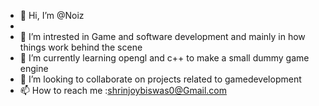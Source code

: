 - 👋 Hi, I’m @Noiz
-
- 👀 I’m intrested in Game and software development and mainly in how things work behind the scene
- 🌱 I’m currently learning opengl and c++ to make a small dummy game engine
- 💞️ I’m looking to collaborate on projects related to gamedevelopment
- 📫 How to reach me :shrinjoybiswas0@Gmail.com

<!---
shrinjoy/shrinjoy is a ✨ special ✨ repository because its `README.md` (this file) appears on your GitHub profile.
You can click the Preview link to take a look at your changes.
--->
